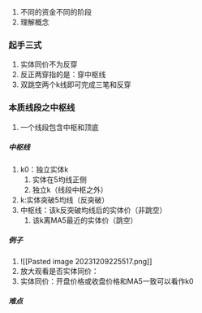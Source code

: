 1. 不同的资金不同的阶段
2. 理解概念
### 起手三式
1. 实体同价不为反穿
2. 反正两穿指的是：穿中枢线
3.  双跳空两个k线即可完成三笔和反穿
### 本质线段之中枢线
1. 一个线段包含中枢和顶底   
##### 中枢线
1. k0：独立实体k
	1. 实体在5均线正侧
	2. 独立k（线段中枢之外）
2. k:实体突破5均线（反突破）
3. 中枢线：该k反突破均线后的实体价（非跳空）
	1. 该k离MA5最近的实体价（跳空）
##### 例子
1. ![[Pasted image 20231209225517.png]]
2. 放大观看是否实体同价：
3. 实体同价：开盘价格或收盘价格和MA5一致可以看作k0

##### 难点
